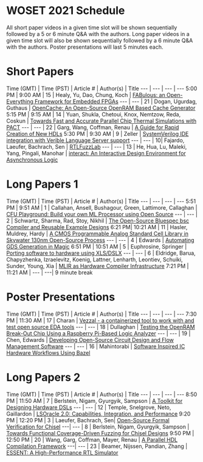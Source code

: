 # WOSET 2021 Schedule

All short paper videos in a given time slot will be shown sequentially followed by a 5 or 6 minute Q&A with the authors. Long paper videos in a given time slot will also be shown sequentially followed by a 6 minute Q&A with the authors. Poster presentations will last 5 minutes each.


# Short Papers

Time (GMT) | Time (PST) | Article # | Author(s) | Title
--- | ---  | --- | --- 
5:00 PM | 9:00 AM | 15 | Healy, Yu, Dao, Chung, Koch | [FABulous: an Open-Everything Framework for Embedded FPGAs](https://woset-workshop.github.io/WOSET2021.html#article-15)
--- | --- | 21 | Dogan, Ugurdag, Guthaus | [OpenCache: An Open-Source OpenRAM Based Cache Generator](https://woset-workshop.github.io/WOSET2021.html#article-21)
5:15 PM | 9:15 AM | 14 | Yuan, Shukla, Chetoui, Knox, Nemtzow, Reda,  Coskun | [Towards Fast and Accurate Parallel Chip Thermal Simulations with PACT](https://woset-workshop.github.io/WOSET2021.html#article-14)
--- | --- | 22 | Garg, Wang, Coffman, Renau | [A Guide for Rapid Creation of New HDLs](https://woset-workshop.github.io/WOSET2021.html#article-22)
5:30 PM | 9:30 AM | 9 | Zeller | [SystemVerilog IDE integration with Verible Language Server support](https://woset-workshop.github.io/WOSET2021.html#article-9)
--- | --- | 10| Fajardo, Laeufer, Bachrach, Sen | [RTLFuzzLab](https://woset-workshop.github.io/WOSET2021.html#article-10)
--- | --- | 13 | He, Hua, Lu, Maleki, Yang, Pingali, Manohar | [interact: An Interactive Design Environment for Asynchronous Logic](https://woset-workshop.github.io/WOSET2021.html#article-13)

 
# Long Papers 1

Time (GMT) | Time (PST) | Article # | Author(s) | Title
--- | ---  | --- | --- 
5:51 PM | 9:51 AM | 1 | Callahan, Ansell, Bushagour, Green, Lattimore, Callaghan | [CFU Playground: Build your own ML Processor using Open Source](https://woset-workshop.github.io/WOSET2021.html#article-1)
--- | --- | 2 | Schwartz, Sharma, Rad, Stoy, Nikhil | [The Open-Source Bluespec bsc Compiler and Reusable Example Designs](https://woset-workshop.github.io/WOSET2021.html#article-2)
6:21 PM| 10:21 AM | 11 | Hasler, Muldrey, Hardy | [A CMOS Programmable Analog Standard Cell Library in Skywater 130nm Open-Source Process](https://woset-workshop.github.io/WOSET2021.html#article-11)
--- | --- | 4 | Edwards | [Automating GDS Generation in Magic](https://woset-workshop.github.io/WOSET2021.html#article-4)
6:51 PM | 10:51 AM | 5 | Euphrosine, Springer | [Porting software to hardware using XLS/DSLX](https://woset-workshop.github.io/WOSET2021.html#article-5)
--- | --- | 6 | Eldridge, Barua, Chapyzhenka, Izraelevitz, Koenig, Lattner, Lenharth, Leontiev, Schuiki, Sunder, Young, Xia | [MLIR as Hardware Compiler Infrastructure](https://woset-workshop.github.io/WOSET2021.html#article-6)
7:21 PM | 11:21 AM | --- | ---| 9 minute break

# Poster Presentations 

Time (GMT) | Time (PST) | Article # | Author(s) | Title
--- | ---  | --- | --- 
7:30 PM | 11:30 AM | 17 | Charan | [Vezzal - a containerized tool to work with and test open source EDA tools](https://woset-workshop.github.io/WOSET2021.html#article-17)
--- | --- | 18 | Dullaghan | [Testing the OpenRAM Break-Out Chip Using a Raspberry Pi-Based Logic Analyzer](https://woset-workshop.github.io/WOSET2021.html#article-18)
--- | --- | 19 | Chen, Edwards | [Developing Open-Source Circuit Design and Flow Management Software](https://woset-workshop.github.io/WOSET2021.html#article-19)
--- | --- | 16 | Mahintorabi | [Software Inspired IC Hardware Workflows Using Bazel](https://woset-workshop.github.io/WOSET2021.html#article-16)

# Long Papers 2

Time (GMT) | Time (PST) | Article # | Author(s) | Title
--- | ---  | --- | --- 
8:50 PM | 11:50 AM | 7 | Berlstein, Nigam, Gyurgyik, Sampson | [A Toolkit for Designing Hardware DSLs](https://woset-workshop.github.io/WOSET2021.html#article-7)
--- | --- | 12 | Temple, Snelgrove, Neto, Gaillardon | [LSOracle 2.0: Capabilities, Integration, and Performance](https://woset-workshop.github.io/WOSET2021.html#article-12)
9:20 PM | 12:20 PM | 3 | Laeufer, Bachrach, Sen| [Open-Source Formal Verification for Chisel](https://woset-workshop.github.io/WOSET2021.html#article-3)
---| --- | 8 | Berlstein, Nigam, Gyurgyik, Sampson | [Towards Functional Coverage-Driven Fuzzing for Chisel Designs](https://woset-workshop.github.io/WOSET2021.html#article-8)
9:50 PM | 12:50 PM | 20 | Wang, Garg, Coffman, Mayer, Renau | [A Parallel HDL Compilation Framework](https://woset-workshop.github.io/WOSET2021.html#article-20)
---| --- | 23 | Beamer, Nijssen, Pandian, Zhang | [ESSENT: A High-Performance RTL Simulator](https://woset-workshop.github.io/WOSET2021.html#article-23)

